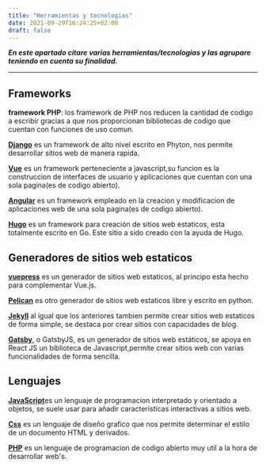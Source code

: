 ```yaml
---
title: "Herramientas y tecnologias"
date: 2021-09-29T16:24:25+02:00
draft: false
---
```


***En este apartado citare varias herramientas/tecnologias y las agrupare teniendo en cuenta su finalidad.***

---
## Frameworks

**framework PHP**: los framework de PHP nos reducen la cantidad de codigo a escribir gracias a que nos proporcionan bibliotecas de codigo que cuentan con funciones de uso comun.

[**Django**](https://www.djangoproject.com/) es un framework de alto nivel escrito en Phyton, nos permite desarrollar sitios web de manera rapida.


[**Vue**](https://vuejs.org/) es un framework perteneciente a javascript,su funcion es la construccion de interfaces de usuario y aplicaciones que cuentan con una sola pagina(es de codigo abierto).

[**Angular**](https://angular.io/) es un framework empleado en la creacion y modificacion de aplicaciones web de una sola pagina(es de codigo abierto).
 
[**Hugo**](https://gohugo.io/) es un framework para creación de sitios web estaticos, esta totalmente escrito en Go. Este sitio a sido creado con la ayuda de Hugo.

## Generadores de sitios web estaticos

[**vuepress**](https://vuepress.vuejs.org/) es un generador de sitios web estaticos, al principo esta hecho para complementar Vue.js.

[**Pelican**](https://blog.getpelican.com/) es otro generador de sitios web estaticos libre y escrito en python.

[**Jekyll**](https://jekyllrb.com/) al igual que los anteriores tambien permite crear sitios web estaticos de forma simple, se destaca por crear sitios con capacidades de blog.

[**Gatsby**](https://www.gatsbyjs.com/), o GatsbyJS, es un generador de sitios web estáticos, se apoya en React JS un biblioteca de Javascript,permite crear sitios web con varias funcionalidades de forma sencilla.

## Lenguajes 

[**JavaScript**](https://developer.mozilla.org/es/docs/Web/JavaScript)es un lenguaje de programacion interpretado y orientado a objetos, se suele usar para añadir caracteristicas interactivas a sitios web.

[**Css**](https://developer.mozilla.org/es/docs/Web/CSS) es un lenguaje de diseño grafico que nos permite determinar el estilo de un documento HTML y derivados.

[**PHP**](https://www.php.net/manual/es/intro-whatis.php) es un lenguaje de programacion de codigo abierto muy util a la hora de desarrollar web's.






